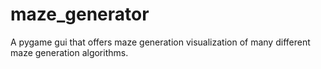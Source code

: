 # maze_generator
A pygame gui that offers maze generation visualization of many different maze generation algorithms.
